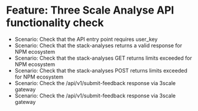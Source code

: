 # Feature: Three Scale Analyse API functionality check
- Scenario: Check that the API entry point requires user_key
- Scenario: Check that the stack-analyses returns a valid response for NPM ecosystem
- Scenario: Check that the stack-analyses GET returns limits exceeded for NPM ecosystem
- Scenario: Check that the stack-analyses POST returns limits exceeded for NPM ecosystem
- Scenario: Check the /api/v1/submit-feedback response via 3scale gateway
- Scenario: Check the /api/v1/submit-feedback response via 3scale gateway
